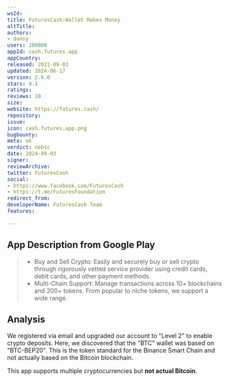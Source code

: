```yaml
---
wsId: 
title: FuturesCash:Wallet Makes Money
altTitle: 
authors:
- danny
users: 100000
appId: cash.futures.app
appCountry: 
released: 2021-09-03
updated: 2024-06-17
version: 2.6.0
stars: 4.1
ratings: 
reviews: 10
size: 
website: https://futures.cash/
repository: 
issue: 
icon: cash.futures.app.png
bugbounty: 
meta: ok
verdict: nobtc
date: 2024-09-03
signer: 
reviewArchive: 
twitter: FuturesCash
social:
- https://www.facebook.com/FuturesCash
- https://t.me/FuturesFoundation
redirect_from: 
developerName: FuturesCash Team
features: 

---
```


## App Description from Google Play

> - Buy and Sell Crypto: Easily and securely buy or sell crypto through rigorously vetted service provider using credit cards, debit cards, and other payment methods.
> - Multi-Chain Support: Manage transactions across 10+ blockchains and 200+ tokens. From popular to niche tokens, we support a wide range.

## Analysis

We registered via email and upgraded our account to "Level 2" to enable crypto deposits. Here, we discovered that the "BTC" wallet was based on "BTC-BEP20". This is the token standard for the Binance Smart Chain and not actually based on the Bitcoin blockchain. 

This app supports multiple cryptocurrencies but **not actual Bitcoin**.